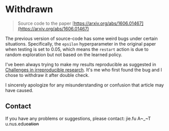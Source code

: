 # Withdrawn

> Source code to the paper [https://arxiv.org/abs/1606.01467](https://arxiv.org/abs/1606.01467)

The previous version of source-code has some weird bugs under certain situations. Specifically, the `epsilon` hyperparameter in the original paper when testing is set to 0.05, which means the `restart` action is due to random exploration but not based on the learned policy. 

I've been always trying to make my results reproducible as suggested in [Challenges in irreproducible research](http://www.nature.com.libproxy1.nus.edu.sg/news/reproducibility-1.17552). It's me who first found the bug and I chose to withdraw it after double check. 

I sincerely apologize for any misunderstanding or confusion that article may have caused. 

## Contact

If you have any problems or suggestions, please contact: jie.fu A~_~T u.nus.edu~~cation~~
